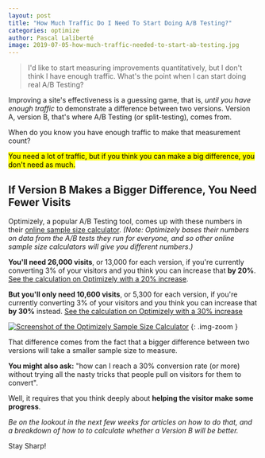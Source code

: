 ```yaml
---
layout: post
title: "How Much Traffic Do I Need To Start Doing A/B Testing?"
categories: optimize
author: Pascal Laliberté
image: 2019-07-05-how-much-traffic-needed-to-start-ab-testing.jpg
---
```


> I'd like to start measuring improvements quantitatively, but I don't think I have enough traffic. What's the point when I can start doing real A/B Testing?

Improving a site's effectiveness is a guessing game, that is, _until you have enough traffic_ to demonstrate a difference between two versions. Version A, version B, that's where A/B Testing (or split-testing), comes from.

When do you know you have enough traffic to make that measurement count?

<mark>You need a lot of traffic, but if you think you can make a big difference, you don't need as much.</mark>

## If Version B Makes a Bigger Difference, You Need Fewer Visits

Optimizely, a popular A/B Testing tool, comes up with these numbers in their [online sample size calculator][calculator]. _(Note: Optimizely bases their numbers on data from the A/B tests they run for everyone, and so other online sample size calculators will give you different numbers.)_

[calculator]: https://www.optimizely.com/sample-size-calculator/

**You'll need 26,000 visits**, or 13,000 for each version, if you're currently converting 3% of your visitors and you think you can increase that **by 20%**. [See the calculation on Optimizely with a 20% increase](https://www.optimizely.com/sample-size-calculator/?conversion=3&effect=20&significance=95).

**But you'll only need 10,600 visits**, or 5,300 for each version, if you're currently converting 3% of your visitors and you think you can increase that **by 30%** instead.  [See the calculation on Optimizely with a 30% increase](https://www.optimizely.com/sample-size-calculator/?conversion=3&effect=30&significance=95)

[![Screenshot of the Optimizely Sample Size Calculator](/assets/images/posts/2019-07-05-how-much-traffic-needed-to-start-ab-testing-01.jpg)](https://www.optimizely.com/sample-size-calculator/?conversion=3&effect=30&significance=95)
{: .img-zoom }

That difference comes from the fact that a bigger difference between two versions will take a smaller sample size to measure.

**You might also ask:** "how can I reach a 30% conversion rate (or more) without trying all the nasty tricks that people pull on visitors for them to convert".

Well, it requires that you think deeply about **helping the visitor make some progress**.

_Be on the lookout in the next few weeks for articles on how to do that, and a breakdown of how to to calculate whether a Version B will be better._

Stay Sharp!
